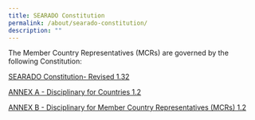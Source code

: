 ```yaml
---
title: SEARADO Constitution
permalink: /about/searado-constitution/
description: ""
---
```

The Member Country Representatives (MCRs) are governed by the following Constitution:

[SEARADO Constitution- Revised 1.32](/files/SEARADO%20Constitution/searado%20constitution.pdf)

[ANNEX A - Disciplinary for Countries 1.2](/files/SEARADO%20Constitution/annex%20a_disciplinary%20for%20countries.pdf)

[ANNEX B - Disciplinary for Member Country Representatives (MCRs) 1.2 ](/files/SEARADO%20Constitution/annex%20b%20-%20disciplinary%20for%20mcr.pdf)

